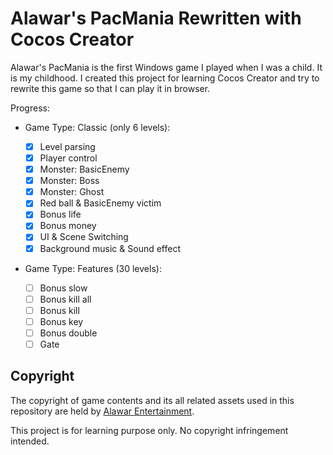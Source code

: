 # Alawar's PacMania Rewritten with Cocos Creator

Alawar's PacMania is the first Windows game I played when I was a child. It is my childhood. I created this project for learning Cocos Creator and try to rewrite this game so that I can play it in browser.

Progress:

- Game Type: Classic (only 6 levels):

    - [x] Level parsing
    - [x] Player control
    - [x] Monster: BasicEnemy
    - [x] Monster: Boss
    - [x] Monster: Ghost
    - [x] Red ball & BasicEnemy victim
    - [x] Bonus life
    - [x] Bonus money
    - [x] UI & Scene Switching
    - [x] Background music & Sound effect

- Game Type: Features (30 levels):
  
    - [ ] Bonus slow
    - [ ] Bonus kill all
    - [ ] Bonus kill
    - [ ] Bonus key
    - [ ] Bonus double
    - [ ] Gate

## Copyright

The copyright of game contents and its all related assets used in this repository are held by [Alawar Entertainment](https://company.alawar.com/).

This project is for learning purpose only. No copyright infringement intended.

